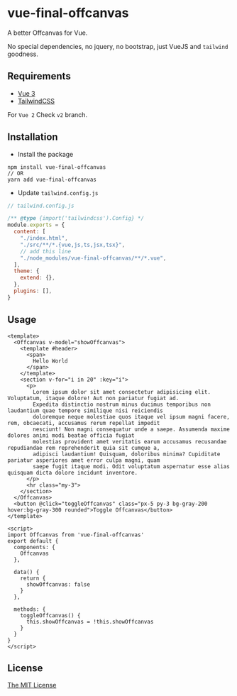 # vue-final-offcanvas

A better Offcanvas for Vue.

No special dependencies, no jquery, no bootstrap, just VueJS and `tailwind` goodness.

## Requirements

- [Vue 3](https://vuejs.org/)
- [TailwindCSS](https://tailwindcss.com/docs/guides/vite#vue)

For `Vue 2` Check `v2` branch.

## Installation

- Install the package

```shell
npm install vue-final-offcanvas
// OR
yarn add vue-final-offcanvas
```

- Update `tailwind.config.js`

```js
// tailwind.config.js

/** @type {import('tailwindcss').Config} */
module.exports = {
  content: [
    "./index.html",
    "./src/**/*.{vue,js,ts,jsx,tsx}",
    // add this line
    "./node_modules/vue-final-offcanvas/**/*.vue",
  ],
  theme: {
    extend: {},
  },
  plugins: [],
}

```

## Usage

```vue
<template>
  <Offcanvas v-model="showOffcanvas">
    <template #header>
      <span>
        Hello World
      </span>
    </template>
    <section v-for="i in 20" :key="i">
      <p>
        Lorem ipsum dolor sit amet consectetur adipisicing elit. Voluptatum, itaque dolore! Aut non pariatur fugiat ad.
        Expedita distinctio nostrum minus ducimus temporibus non laudantium quae tempore similique nisi reiciendis
        doloremque neque molestiae quos itaque vel ipsum magni facere, rem, obcaecati, accusamus rerum repellat impedit
        nesciunt! Non magni consequatur unde a saepe. Assumenda maxime dolores animi modi beatae officia fugiat
        molestias provident amet veritatis earum accusamus recusandae repudiandae rem reprehenderit quia sit cumque a,
        adipisci laudantium! Quisquam, doloribus minima? Cupiditate pariatur asperiores amet error culpa magni, quam
        saepe fugit itaque modi. Odit voluptatum aspernatur esse alias quisquam dicta dolore incidunt inventore.
      </p>
      <hr class="my-3">
    </section>
  </Offcanvas>
  <button @click="toggleOffcanvas" class="px-5 py-3 bg-gray-200 hover:bg-gray-300 rounded">Toggle Offcanvas</button>
</template>

<script>
import Offcanvas from 'vue-final-offcanvas'
export default {
  components: {
    Offcanvas
  },

  data() {
    return {
      showOffcanvas: false
    }
  },

  methods: {
    toggleOffcanvas() {
      this.showOffcanvas = !this.showOffcanvas
    }
  }
}
</script>
```

## License

[The MIT License](http://opensource.org/licenses/MIT)
